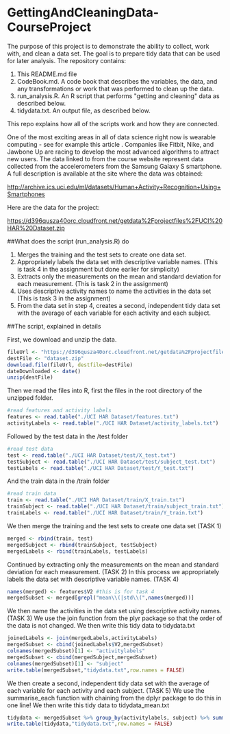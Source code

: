 # GettingAndCleaningData-CourseProject

The purpose of this project is to demonstrate the ability to collect, work with, and clean a data set. The goal is to prepare tidy data that can be used for later analysis. The repository contains:

1. This README.md file
2. CodeBook.md. A code book that describes the variables, the data, and any transformations or work that was performed to clean up the data. 
3. run_analysis.R. An R script that performs "getting and cleaning" data as described below.
4. tidydata.txt. An output file, as described below.

This repo explains how all of the scripts work and how they are connected.  

One of the most exciting areas in all of data science right now is wearable computing - see for example  this article . Companies like Fitbit, Nike, and Jawbone Up are racing to develop the most advanced algorithms to attract new users. The data linked to from the course website represent data collected from the accelerometers from the Samsung Galaxy S smartphone. A full description is available at the site where the data was obtained: 

http://archive.ics.uci.edu/ml/datasets/Human+Activity+Recognition+Using+Smartphones

Here are the data for the project: 

https://d396qusza40orc.cloudfront.net/getdata%2Fprojectfiles%2FUCI%20HAR%20Dataset.zip 

##What does the script (run_analysis.R) do

1. Merges the training and the test sets to create one data set.
2. Appropriately labels the data set with descriptive variable names. (This is task 4 in the assignment but done earlier for simplicity)
3. Extracts only the measurements on the mean and standard deviation for each measurement. (This is task 2 in the assignment)
4. Uses descriptive activity names to name the activities in the data set (This is task 3 in the assignment)
5. From the data set in step 4, creates a second, independent tidy data set with the average of each variable for each activity and each subject. 

##The script, explained in details

First, we download and unzip the data.
```r
fileUrl <- "https://d396qusza40orc.cloudfront.net/getdata%2Fprojectfiles%2FUCI%20HAR%20Dataset.zip"
destFile <- "dataset.zip"
download.file(fileUrl, destfile=destFile)
dateDownloaded <- date()
unzip(destFile)
```
Then we read the files into R, first the files in the root directory of the unzipped folder.
```r
#read features and activity labels
features <- read.table("./UCI HAR Dataset/features.txt")
activityLabels <- read.table("./UCI HAR Dataset/activity_labels.txt")
```
Followed by the test data in the /test folder
```r
#read test data
test <- read.table("./UCI HAR Dataset/test/X_test.txt")
testSubject <- read.table("./UCI HAR Dataset/test/subject_test.txt")
testLabels <- read.table("./UCI HAR Dataset/test/Y_test.txt")
```
And the train data in the /train folder
```r
#read train data
train <- read.table("./UCI HAR Dataset/train/X_train.txt")
trainSubject <- read.table("./UCI HAR Dataset/train/subject_train.txt")
trainLabels <- read.table("./UCI HAR Dataset/train/Y_train.txt")
```
We then merge the training and the test sets to create one data set (TASK 1)
```r
merged <- rbind(train, test)
mergedSubject <- rbind(trainSubject, testSubject)
mergedLabels <- rbind(trainLabels, testLabels)
```
Continued by extracting only the measurements on the mean and standard deviation for each measurement. (TASK 2)
In this process we appropriately labels the data set with descriptive variable names. (TASK 4)
```r
names(merged) <- features$V2 #this is for task 4
mergedSubset <- merged[grepl("mean\\(|std\\(",names(merged))]
```
We then name the activities in the data set using descriptive activity names. (TASK 3)
We use the join function from the plyr package so that the order of the data is not changed.
We then write this tidy data to tidydata.txt
```r
joinedLabels <- join(mergedLabels,activityLabels)
mergedSubset <- cbind(joinedLabels$V2,mergedSubset)
colnames(mergedSubset)[1] <- "activitylabels"
mergedSubset <- cbind(mergedSubject,mergedSubset)
colnames(mergedSubset)[1] <- "subject"
write.table(mergedSubset,"tidydata.txt",row.names = FALSE)
```
We then create a second, independent tidy data set with the average of each variable for each activity and each subject. (TASK 5)
We use the summarise_each function with chaining from the dplyr package to do this in one line!
We then write this tidy data to tidydata_mean.txt
```r
tidydata <- mergedSubset %>% group_by(activitylabels, subject) %>% summarise_each(funs(mean)) 
write.table(tidydata,"tidydata.txt",row.names = FALSE)
```
